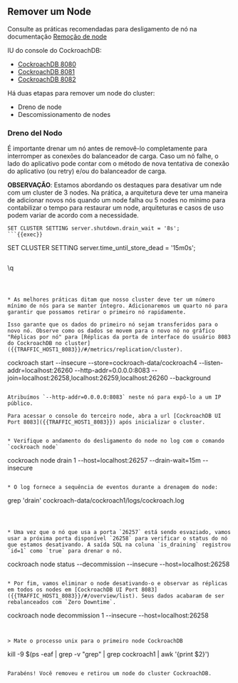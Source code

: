 ## Remover um Node

Consulte as práticas recomendadas para desligamento de nó na documentação [Remoção de node](https://www.cockroachlabs.com/docs/stable/node-shutdown.html)

IU do console do CockroachDB:
* [CockroachDB 8080]({{TRAFFIC_HOST1_8080}})
* [CockroachDB 8081]({{TRAFFIC_HOST1_8081}})
* [CockroachDB 8082]({{TRAFFIC_HOST1_8082}})


Há duas etapas para remover um node do cluster:

* Dreno de node
* Descomissionamento de nodes

### Dreno del Nodo

É importante drenar um nó antes de removê-lo completamente para interromper as conexões do balanceador de carga. Caso um nó falhe, o lado do aplicativo pode contar com o método de nova tentativa de conexão do aplicativo (ou retry) e/ou do balanceador de carga.

**OBSERVAÇÃO**: Estamos abordando os destaques para desativar um nde com um cluster de 3 nodes. Na prática, a arquitetura deve ter uma maneira de adicionar novos nós quando um node falha ou 5 nodes no mínimo para contabilizar o tempo para restaurar um node, arquiteturas e casos de uso podem variar de acordo com a necessidade.

```
SET CLUSTER SETTING server.shutdown.drain_wait = '8s';
```{{exec}}

```
SET CLUSTER SETTING server.time_until_store_dead = '15m0s';
```{{exec}}

```
\q
```{{exec}}



* As melhores práticas ditam que nosso cluster deve ter um número mínimo de nós para se manter íntegro. Adicionaremos um quarto nó para garantir que possamos retirar o primeiro nó rapidamente.

Isso garante que os dados do primeiro nó sejam transferidos para o novo nó. Observe como os dados se movem para o novo nó no gráfico "Réplicas por nó" para [Réplicas da porta de interface do usuário 8083 do CockroachDB no cluster]({{TRAFFIC_HOST1_8083}}/#/metrics/replication/cluster).

```
cockroach start --insecure --store=cockroach-data/cockroach4 --listen-addr=localhost:26260 --http-addr=0.0.0.0:8083 --join=localhost:26258,localhost:26259,localhost:26260 --background
```{{exec}}

Atribuímos `--http-addr=0.0.0.0:8083` neste nó para expô-lo a um IP público.

Para acessar o console do terceiro node, abra a url [CockroachDB UI Port 8083]({{TRAFFIC_HOST1_8083}}) após inicializar o cluster.


* Verifique o andamento do desligamento do node no log com o comando `cockroach node`

```
cockroach node drain 1 --host=localhost:26257 --drain-wait=15m --insecure
```{{exec}}

* O log fornece a sequência de eventos durante a drenagem do node:

```
grep 'drain' cockroach-data/cockroach1/logs/cockroach.log
```{{exec}}



* Uma vez que o nó que usa a porta `26257` está sendo esvaziado, vamos usar a próxima porta disponível `26258` para verificar o status do nó que estamos desativando. A saída SQL na coluna `is_draining` registrou `id=1` como `true` para drenar o nó.

```
cockroach node status --decommission --insecure --host=localhost:26258
```{{exec}}

* Por fim, vamos eliminar o node desativando-o e observar as réplicas em todos os nodes em [CockroachDB UI Port 8083]({{TRAFFIC_HOST1_8083}}/#/overview/list). Seus dados acabaram de ser rebalanceados com `Zero Downtime`.

```
cockroach node decommission 1 --insecure --host=localhost:26258
```{{exec}}


> Mate o processo unix para o primeiro node CockroachDB

```
kill -9 $(ps -eaf | grep -v "grep" | grep cockroach1 | awk '{print $2}')
```{{exec}}

Parabéns! Você removeu e retirou um node do cluster CockroachDB.